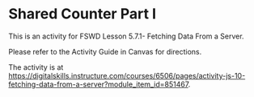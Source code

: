# Shared Counter Part I

This is an activity for FSWD Lesson 5.7.1- Fetching Data From a Server.

Please refer to the Activity Guide in Canvas for directions.

The activity is at https://digitalskills.instructure.com/courses/6506/pages/activity-js-10-fetching-data-from-a-server?module_item_id=851467.